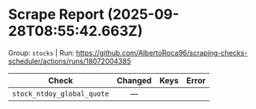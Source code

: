 # Scrape Report (2025-09-28T08:55:42.663Z)

Group: `stocks`  |  Run: https://github.com/AlbertoRoca96/scraping-checks-scheduler/actions/runs/18072004385

| Check | Changed | Keys | Error |
|---|:---:|:--|:--|
| `stock_ntdoy_global_quote` | — |  |  |
